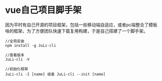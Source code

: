 # vue自己项目脚手架   

因为平时有自己开源的项目框架，包括一些移动端自适应，或者pc端整合了模板啥的框架，为了方便团队快速下载复用构建，于是自己搭建了一个脚手架。

```
//全局安装
npm install -g JuLi-cli 

//查看版本
JuLi-cli -V

//初始化框架
JuLi-cli -I [name] 或者 JuLi-cli --init [name]
```

